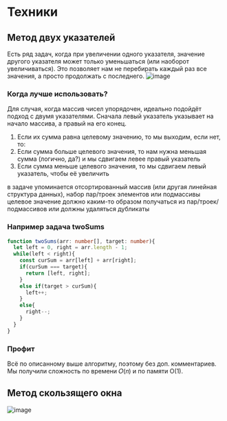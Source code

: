 # Техники

## Метод двух указателей
Есть ряд задач, когда при увеличении одного указателя, значение другого указателя может только уменьшаться (или наоборот увеличиваться). Это позволяет нам не перебирать каждый раз все значения, а просто продолжать с последнего.
![image](https://github.com/shkvik/leet-code/assets/75574213/5b27eb23-8c7b-41e1-967c-c600368942e1)
### Когда лучше использовать?
Для случая, когда массив чисел упорядочен, идеально подойдёт подход с двумя указателями. Сначала левый указатель указывает на начало массива, а правый на его конец.
1. Если их сумма равна целевому значению, то мы выходим, если нет, то:
2. Если сумма больше целевого значения, то нам нужна меньшая сумма (логично, да?) и мы сдвигаем левее правый указатель
3. Если сумма меньше целевого значения, то мы сдвигаем левый указатель, чтобы её увеличить
   
в задаче упоминается отсортированный массив (или другая линейная структура данных), набор пар/троек элементов или подмассивы
целевое значение должно каким-то образом получаться из пар/троек/подмассивов или должны удаляться дубликаты
### Например задача twoSums
```ts
function twoSums(arr: number[], target: number){
  let left = 0, right = arr.length - 1;
  while(left < right){
    const curSum = arr[left] + arr[right];
    if(curSum === target){
      return [left, right];
    }
    else if(target > curSum){
      left++;
    }
    else{
      right--;
    }
  }
}
```
### Профит
Всё по описанному выше алгоритму, поэтому без доп. комментариев. Мы получили сложность по времени 𝑂(𝑛) и по памяти O(1).
## Метод скользящего окна
![image](https://github.com/shkvik/leet-code/assets/75574213/85f1bdc6-b9f3-499b-9feb-74ecb39734c0)

